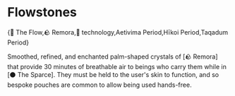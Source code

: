 # Flowstones

{🌌 The Flow,🪨 Remora,🔧 technology,Aetivima Period,Hīkoi Period,Taqadum Period}

Smoothed, refined, and enchanted palm-shaped crystals of [🪨 Remora] that provide 30 minutes of breathable air to beings who carry them while in [⚫ The Sparce]. They must be held to the user's skin to function, and so bespoke pouches are common to allow being used hands-free.
